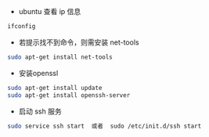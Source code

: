 - ubuntu 查看 ip 信息

```sh
ifconfig
```

- 若提示找不到命令，则需安装 net-tools

```sh
sudo apt-get install net-tools
```

- 安装openssl

```sh
sudo apt-get install update
sudo apt-get install openssh-server
```

- 启动 ssh 服务

```sh
sudo service ssh start  或者  sudo /etc/init.d/ssh start
```
